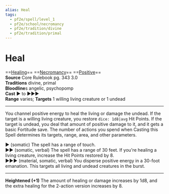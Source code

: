 ```yaml
---
alias: Heal
tags:
  - pf2e/spell/level_1
  - pf2e/school/necromancy
  - pf2e/tradition/divine
  - pf2e/tradition/primal
---
```


# Heal

==[Healing](../../../Traits/Healing.md)== ==[Necromancy](../../../Traits/Necromancy.md)== ==[Positive](../../../Traits/Positive.md)==  
__Source__ Core Rulebook pg. 343 3.0  
**Traditions** divine, primal  
**Bloodline**s angelic, psychopomp  
**Cast** ► to ►►►  
**Range** varies; **Targets** 1 willing living creature or 1 undead

---

You channel positive energy to heal the living or damage the undead. If the target is a willing living creature, you restore `dice: 1d8|avg` Hit Points. If the target is undead, you deal that amount of positive damage to it, and it gets a basic Fortitude save. The number of actions you spend when Casting this Spell determines its targets, range, area, and other parameters.

 ► (somatic) The spell has a range of touch.  
 ►► (somatic, verbal) The spell has a range of 30 feet. If you're healing a living creature, increase the Hit Points restored by 8.  
 ►►► (material, somatic, verbal) You disperse positive energy in a 30-foot emanation. This targets all living and undead creatures in the burst.

---

**Heightened (+1)** The amount of healing or damage increases by 1d8, and the extra healing for the 2-action version increases by 8.
